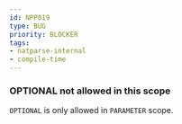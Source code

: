 ```yaml
---
id: NPP019
type: BUG
priority: BLOCKER
tags:
- natparse-internal
- compile-time
---
```


### OPTIONAL not allowed in this scope

`OPTIONAL` is only allowed in `PARAMETER` scope.

